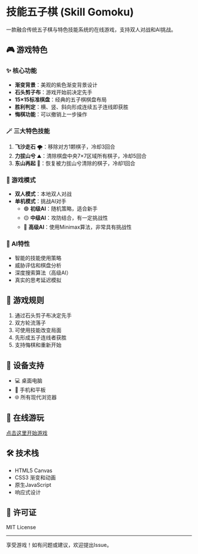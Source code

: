 # 技能五子棋 (Skill Gomoku)

一款融合传统五子棋与特色技能系统的在线游戏，支持双人对战和AI挑战。

## 🎮 游戏特色

### ✨ 核心功能
- **渐变背景**：美观的紫色渐变背景设计
- **石头剪子布**：游戏开始前决定先手
- **15×15标准棋盘**：经典的五子棋棋盘布局
- **胜利判定**：横、竖、斜向形成连续五子连线即获胜
- **悔棋功能**：可以撤销上一步操作

### 🪄 三大特色技能
1. **飞沙走石** 🌪：移除对方1颗棋子，冷却3回合
2. **力拔山兮** ⛰：清除棋盘中央7×7区域所有棋子，冷却5回合
3. **东山再起** 🔄：恢复被力拔山兮清除的棋子，冷却1回合

### 🎯 游戏模式
- **双人模式**：本地双人对战
- **单机模式**：挑战AI对手
  - 🟢 **初级AI**：随机策略，适合新手
  - 🟡 **中级AI**：攻防结合，有一定挑战性
  - 🔴 **高级AI**：使用Minimax算法，非常具有挑战性

### 🤖 AI特性
- 智能的技能使用策略
- 威胁评估和棋盘分析
- 深度搜索算法（高级AI）
- 真实的思考延迟模拟

## 🎲 游戏规则
1. 通过石头剪子布决定先手
2. 双方轮流落子
3. 可使用技能改变局面
4. 先形成五子连线者获胜
5. 支持悔棋和重新开始

## 📱 设备支持
- 💻 桌面电脑
- 📱 手机和平板
- 🌐 所有现代浏览器

## 🚀 在线游玩
[点击这里开始游戏](https://your-username.github.io/jinengwuziji/)

## 🛠️ 技术栈
- HTML5 Canvas
- CSS3 渐变和动画
- 原生JavaScript
- 响应式设计

## 📄 许可证
MIT License

---

享受游戏！如有问题或建议，欢迎提出Issue。